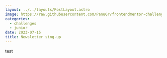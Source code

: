 ```yaml
---
layout: ../../layouts/PostLayout.astro
image: https://raw.githubusercontent.com/PanuGr/frontendmentor-challenges/main/junior/newsletter-sign-up/screenshot.jpg
categories:
  - challenges
  - junior
date: 2023-07-15
title: Newsletter sing-up
---
```

test